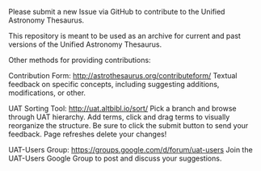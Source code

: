 Please submit a new Issue via GitHub to contribute to the Unified Astronomy Thesaurus.

This repository is meant to be used as an archive for current and past versions of the Unified Astronomy Thesaurus.

Other methods for providing contributions:

Contribution Form: http://astrothesaurus.org/contributeform/
Textual feedback on specific concepts, including suggesting additions, modifications, or other.

UAT Sorting Tool: http://uat.altbibl.io/sort/
Pick a branch and browse through UAT hierarchy. Add terms, click and drag terms to visually reorganize the structure.  Be sure to click the submit button to send your feedback. Page refreshes delete your changes!

UAT-Users Group: https://groups.google.com/d/forum/uat-users
Join the UAT-Users Google Group to post and discuss your suggestions.
